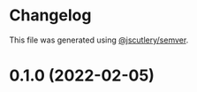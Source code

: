 # Changelog

This file was generated using [@jscutlery/semver](https://github.com/jscutlery/semver).

# 0.1.0 (2022-02-05)
